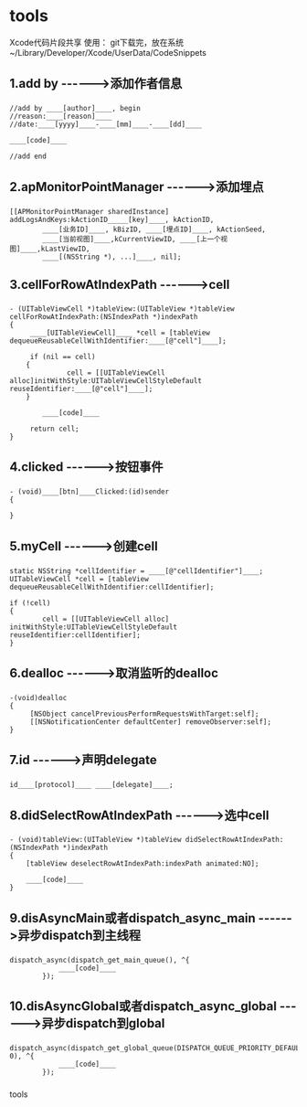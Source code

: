tools
=====

Xcode代码片段共享
使用：
    git下载完，放在系统~/Library/Developer/Xcode/UserData/CodeSnippets


1.add by ------>添加作者信息
-----------------------------------
###
    //add by ____[author]____, begin
    //reason:____[reason]____
    //date:____[yyyy]____-____[mm]____-____[dd]____
    
    ____[code]____
    
    //add end
###

2.apMonitorPointManager	------>添加埋点
-----------------------------------
###
	[[APMonitorPointManager sharedInstance] addLogsAndKeys:kActionID_____[key]____, kActionID, 
			____[业务ID]____, kBizID, ____[埋点ID]____, kActionSeed,
			____[当前视图]____,kCurrentViewID, ____[上一个视图]____,kLastViewID,
			____[(NSString *), ...]____, nil];
###


3.cellForRowAtIndexPath	------>cell
-----------------------------------
###
	- (UITableViewCell *)tableView:(UITableView *)tableView cellForRowAtIndexPath:(NSIndexPath *)indexPath
	{
   		 ____[UITableViewCell]____ *cell = [tableView dequeueReusableCellWithIdentifier:____[@"cell"]____];
    	
   		 if (nil == cell)
   	 	{
      			  cell = [[UITableViewCell alloc]initWithStyle:UITableViewCellStyleDefault reuseIdentifier:____[@"cell"]____];
  	 	}
    
    		____[code]____
    
   		 return cell;
	}
###

4.clicked ------>按钮事件
-----------------------------------
###
	- (void)____[btn]____Clicked:(id)sender
	{
    
	}
###

5.myCell ------>创建cell
-----------------------------------
###
	static NSString *cellIdentifier = ____[@"cellIdentifier"]____;
	UITableViewCell *cell = [tableView dequeueReusableCellWithIdentifier:cellIdentifier];

	if (!cell)
	{
    		cell = [[UITableViewCell alloc] initWithStyle:UITableViewCellStyleDefault reuseIdentifier:cellIdentifier];
	}
###

6.dealloc ------>取消监听的dealloc
-----------------------------------
###
	-(void)dealloc
	{
   		 [NSObject cancelPreviousPerformRequestsWithTarget:self];
   		 [[NSNotificationCenter defaultCenter] removeObserver:self];
	}
###

7.id ------>声明delegate
-----------------------------------
###
	id____[protocol]____ ____[delegate]____;
###

8.didSelectRowAtIndexPath ------>选中cell
-----------------------------------
###
	- (void)tableView:(UITableView *)tableView didSelectRowAtIndexPath:(NSIndexPath *)indexPath
	{
		[tableView deselectRowAtIndexPath:indexPath animated:NO];
    
		____[code]____
	}
###

9.disAsyncMain或者dispatch_async_main ------>异步dispatch到主线程
-----------------------------------
###
	dispatch_async(dispatch_get_main_queue(), ^{
                ____[code]____
            });
###

10.disAsyncGlobal或者dispatch_async_global ------>异步dispatch到global
-----------------------------------
###
	dispatch_async(dispatch_get_global_queue(DISPATCH_QUEUE_PRIORITY_DEFAULT, 0), ^{
                ____[code]____
            });
###


tools
